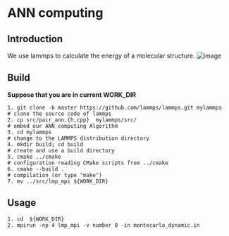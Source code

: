 # ANN computing


## Introduction
We use lammps to calculate the energy of a molecular structure.
![image](https://user-images.githubusercontent.com/70849044/109465821-bc291900-7aa3-11eb-8ace-4b194ca6fb86.png)









## Build
**Suppose that you are in current WORK_DIR**
```
1. git clone -b master https://github.com/lammps/lammps.git mylammps  # clone the source code of lammps
2. cp src/pair_ann.{h,cpp}  mylammps/src/                             # embed our ANN computing Algorithm
3. cd mylammps                                                        # change to the LAMMPS distribution directory
4. mkdir build; cd build                                              # create and use a build directory
5. cmake ../cmake                                                     # configuration reading CMake scripts from ../cmake
6. cmake --build .                                                    # compilation (or type "make")
7. mv ../src/lmp_mpi ${WORK_DIR}
```
## Usage
```
1. cd  ${WORK_DIR}
2. mpirun -np 4 lmp_mpi -v number 0 -in montecarlo_dynamic.in
```
